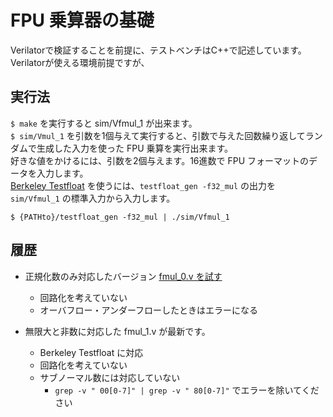# FPU 乗算器の基礎

Verilatorで検証することを前提に、テストベンチはC++で記述しています。Verilatorが使える環境前提ですが、

## 実行法
`$ make` を実行すると sim/Vfmul_1 が出来ます。  
`$ sim/Vmul_1` を引数を1個与えて実行すると、引数で与えた回数繰り返してランダムで生成した入力を使った FPU 乗算を実行出来ます。  
好きな値をかけるには、引数を2個与えます。16進数で FPU フォーマットのデータを入力します。  
[Berkeley Testfloat](http://www.jhauser.us/arithmetic/TestFloat-3/doc/TestFloat-source.html) を使うには、`testfloat_gen -f32_mul` の出力を `sim/Vfmul_1` の標準入力から入力します。

```
$ {PATHto}/testfloat_gen -f32_mul | ./sim/Vfmul_1
```

## 履歴
- 正規化数のみ対応したバージョン [fmul_0.v を試す](https://github.com/tom01h/ArirhmeticBasic/tree/693c09ceb8ae089efbd1615c452d8cb918de9933)

  - 回路化を考えていない
  - オーバフロー・アンダーフローしたときはエラーになる
- 無限大と非数に対応した fmul_1.v が最新です。
  - Berkeley Testfloat に対応
  - 回路化を考えていない
  - サブノーマル数には対応していない
    -  `grep -v " 00[0-7]" | grep -v " 80[0-7]"` でエラーを除いてください
